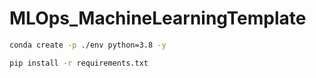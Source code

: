 # MLOps_MachineLearningTemplate

```bash
conda create -p ./env python=3.8 -y
```

```bash
pip install -r requirements.txt
```